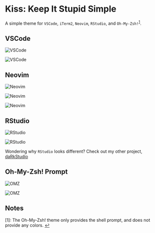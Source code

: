 # Kiss: Keep It Stupid Simple

A simple theme for `VSCode`, `iTerm2`, `Neovim`, `RStudio`, and `Oh-My-Zsh!`<sup id="omz-note">[1](#Oh-My-Zsh)</sup>.

## VSCode

![VSCode](./inst/VSCode-1.png)

![VSCode](./inst/VSCode-2.png)

## Neovim

![Neovim](./inst/Neovim-1.png)

![Neovim](./inst/Neovim-2.png)

![Neovim](./inst/Neovim-3.png)

## RStudio

![RStudio](./isnt/RStudio-1.png)

![RStudio](./inst/RStudio-2.png)

Wondering why `RStudio` looks different? Check out my other project, [daRkStudio](https://github.com/rileytwo/daRkStudio)

## Oh-My-Zsh! Prompt

![OMZ](./inst/OMZ-git-status-clean.png)

![OMZ](./inst/OMZ-git-status-dirty.png)

## Notes

<a name="Oh-My-Zsh">[1]</a>: The Oh-My-Zsh! theme only provides the shell prompt, and does not provide any colors. [↩](#omz-note)